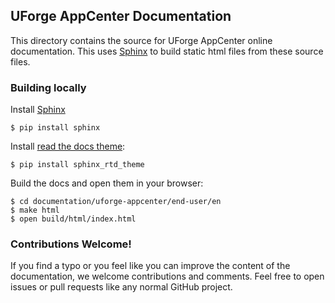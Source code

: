 ## UForge AppCenter Documentation

This directory contains the source for UForge AppCenter online documentation.  This uses [Sphinx](http://sphinx-doc.org) to build static html files from these source files.

### Building locally

Install [Sphinx](http://sphinx-doc.org)

    $ pip install sphinx

Install [read the docs theme](https://github.com/snide/sphinx_rtd_theme):

    $ pip install sphinx_rtd_theme
    
Build the docs and open them in your browser:

    $ cd documentation/uforge-appcenter/end-user/en
    $ make html
    $ open build/html/index.html

### Contributions Welcome!

If you find a typo or you feel like you can improve the content of the documentation, we welcome contributions and comments. Feel free to open issues or pull requests like any normal GitHub project.
